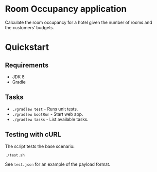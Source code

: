 # Room Occupancy application

Calculate the room occupancy for a hotel given the number of rooms
and the customers' budgets.

# Quickstart

## Requirements

- JDK 8
- Gradle

## Tasks

- `./gradlew test` - Runs unit tests.
- `./gradlew bootRun` - Start web app.
- `./gradlew tasks` - List available tasks.

## Testing with cURL

The script tests the base scenario:

```bash
./test.sh
```

See `test.json` for an example of the payload format.


